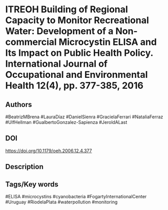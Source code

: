 # ITREOH Building of Regional Capacity to Monitor Recreational Water: Development of a Non-commercial Microcystin ELISA and Its Impact on Public Health Policy. International Journal of Occupational and Environmental Health 12(4), pp. 377-385, 2016
## Authors
#BeatrizMBrena #LauraDíaz #DanielSienra #GracielaFerrari #NataliaFerraz #UlfHellman #GualbertoGonzalez-Sapienza #JeroldALast 
## DOI
 https://doi.org/10.1179/oeh.2006.12.4.377
## Description

## Tags/Key words
#ELISA #microcystins #cyanobacteria #FogartyInternationalCenter #Uruguay #RiodelaPlata #waterpollution #monitoring 